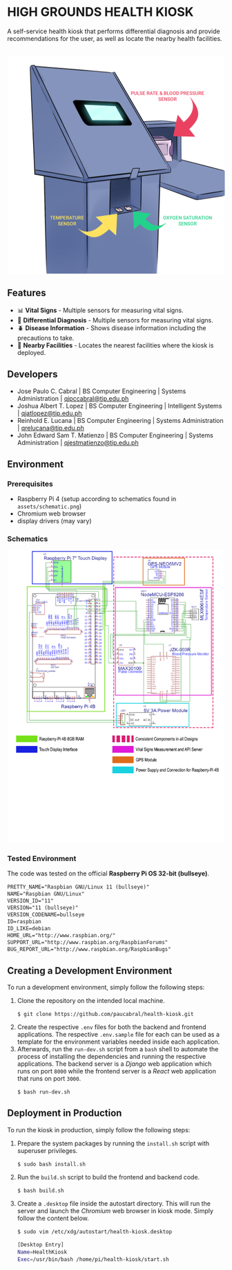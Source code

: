 # HIGH GROUNDS HEALTH KIOSK
A self-service health kiosk that performs differential diagnosis and provide recommendations for the user, as well as locate the nearby health facilities.

<br/>
<img src="assets/kiosk-preview.png"/>
<br/>

## Features
- :bar_chart: **Vital Signs** - Multiple sensors for measuring vital signs.
- :page_with_curl: **Differential Diagnosis** - Multiple sensors for measuring vital signs.
- :beetle: **Disease Information** - Shows disease information including the precautions to take.
- :hospital: **Nearby Facilities** - Locates the nearest facilities where the kiosk is deployed.

## Developers
- Jose Paulo C. Cabral | BS Computer Engineering | Systems Administration  | qjpccabral@tip.edu.ph
- Joshua Albert T. Lopez | BS Computer Engineering | Intelligent Systems  | qjatlopez@tip.edu.ph
- Reinhold E. Lucana | BS Computer Engineering | Systems Administration  | qrelucana@tip.edu.ph
- John Edward Sam T. Matienzo | BS Computer Engineering | Systems Administration  | qjestmatienzo@tip.edu.ph

## Environment
### Prerequisites
- Raspberry Pi 4 (setup according to schematics found in `assets/schematic.png`)
- Chromium web browser
- display drivers (may vary)

### Schematics
<img src="assets/schematic.png"/>

### Tested Environment
The code was tested on the official **Raspberry Pi OS 32-bit (bullseye)**.
```
PRETTY_NAME="Raspbian GNU/Linux 11 (bullseye)"
NAME="Raspbian GNU/Linux"
VERSION_ID="11"
VERSION="11 (bullseye)"
VERSION_CODENAME=bullseye
ID=raspbian
ID_LIKE=debian
HOME_URL="http://www.raspbian.org/"
SUPPORT_URL="http://www.raspbian.org/RaspbianForums"
BUG_REPORT_URL="http://www.raspbian.org/RaspbianBugs"
```

## Creating a Development Environment
To run a development environment, simply follow the following steps:
1. Clone the repository on the intended local machine.
    ```
    $ git clone https://github.com/paucabral/health-kiosk.git
    ```
2. Create the respective `.env` files for both the backend and frontend applications. The respective `.env.sample` file for each can be used as a template for the environment variables needed inside each application.
3. Afterwards, run the `run-dev.sh` script from a `bash` shell to automate the process of installing the dependencies and running the respective applications. The backend server is a *Django* web application which runs on port `8000` while the frontend server is a *React* web application that runs on port `3000`.
    ```
    $ bash run-dev.sh
    ```

## Deployment in Production
To run the kiosk in production, simply follow the following steps:
1. Prepare the system packages by running the `install.sh` script with superuser privileges.
    ```
    $ sudo bash install.sh
    ```
2. Run the `build.sh` script to build the frontend and backend code.
    ```
    $ bash build.sh
    ```
3. Create a `.desktop` file inside the autostart directory. This will run the server and launch the *Chromium* web browser in kiosk mode. Simply follow the content below.
    ```
    $ sudo vim /etc/xdg/autostart/health-kiosk.desktop
    ```
    ```bash
    [Desktop Entry]
    Name=HealthKiosk
    Exec=/usr/bin/bash /home/pi/health-kiosk/start.sh
    ```

